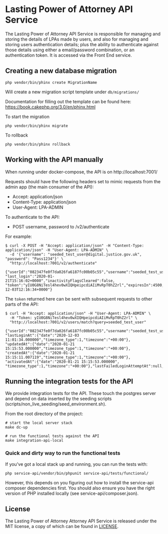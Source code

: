 
# Lasting Power of Attorney API Service

The Lasting Power of Attorney API Service is responsible for managing and storing the details of LPAs made by users, and also for managing and storing users authentication details; plus the ability to authenticate against those details using either a email/password combination, or an authentication token. It is accessed via the Front End service.


## Creating a new database migration
```
php vendor/bin/phinx create MigrationName
```
Will create a new migration script template under `db/migrations/`

Documentation for filling out the template can be found here: https://book.cakephp.org/3.0/en/phinx.html

To start the migration
```
php vendor/bin/phinx migrate
```

To rollback
```
php vendor/bin/phinx rollback
```

## Working with the API manually

When running under docker-compose, the API is on http://localhost:7001/

Requests should have the following headers set to mimic requests from the admin app (the main consumer of the API):

* Accept: application/json
* Content-Type: application/json
* User-Agent: LPA-ADMIN

To authenticate to the API:

* POST username, password to /v2/authenticate

For example:

```
$ curl -X POST -H "Accept: application/json" -H "Content-Type: application/json" -H "User-Agent: LPA-ADMIN" \
  -d '{"username": "seeded_test_user@digital.justice.gov.uk", "password": "Pass1234"}' \
  "http://localhost:7001/v2/authenticate"

{"userId":"082347fe0f7da026fa6187fc00b05c55","username":"seeded_test_user@digital.justice.gov.uk",
"last_login":"2020-01-21T15:16:02+0000","inactivityFlagsCleared":false,
"token":"yIU0G8NiTesl4hev0wXIQHpeipcdiAIiMvRpT0hZ2rl","expiresIn":4500,"expiresAt":"2020-12-03T12:16:34+0000"}
```

The `token` returned here can be sent with subsequent requests to other parts of the API:

```
$ curl -H "Accept: application/json" -H "User-Agent: LPA-ADMIN" \
  -H "Token: yIU0G8NiTesl4hev0wXIQHpeipcdiAIiMvRpT0hZ2rl" \
  "http://localhost:7001/v2/users/match?query=seeded_test_user"

{"userId":"082347fe0f7da026fa6187fc00b05c55","username":"seeded_test_user@digital.justice.gov.uk","isActive":true,
"lastLoginAt":{"date":"2020-12-03 11:01:34.000000","timezone_type":1,"timezone":"+00:00"},
"updatedAt":{"date":"2020-01-21 15:15:53.000000","timezone_type":1,"timezone":"+00:00"},
"createdAt":{"date":"2020-01-21 15:15:11.007119","timezone_type":1,"timezone":"+00:00"},
"activatedAt":{"date":"2020-01-21 15:15:53.000000",
"timezone_type":1,"timezone":"+00:00"},"lastFailedLoginAttemptAt":null,"failedLoginAttempts":0}
```

## Running the integration tests for the API

We provide integration tests for the API. These touch the postgres server and depend on
data inserted by the seeding scripts (scripts/non_live_seeding/seed_environment.sh).

From the root directory of the project:

```
# start the local server stack
make dc-up

# run the functional tests against the API
make integration-api-local
```

### Quick and dirty way to run the functional tests

If you've got a local stack up and running, you can run the tests with:

```
php service-api/vendor/bin/phpunit service-api/tests/functional/
```

However, this depends on you figuring out how to install the service-api
composer dependencies first. You should also ensure you have the right version
of PHP installed locally (see service-api/composer.json).

## License

The Lasting Power of Attorney Attorney API Service is released under the MIT license, a copy of which can be found in [LICENSE](LICENSE).
